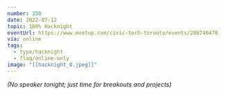 ```yaml
---
number: 350
date: 2022-07-12
topic: 100% Hacknight
eventUrl: https://www.meetup.com/civic-tech-toronto/events/286740478
via: online
tags:
  - type/hacknight
  - flag/online-only
image: "[[hacknight_0.jpeg]]"
---
```


*(No speaker tonight; just time for breakouts and projects)*
